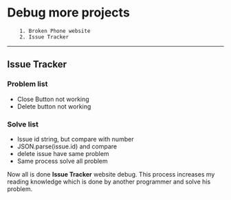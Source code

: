 # Debug more projects 
        1. Broken Phone website
        2. Issue Tracker

-----
## Issue Tracker

### Problem list
- Close Button not working
- Delete button not working

### Solve list
- Issue id string, but compare with number
- JSON.parse(issue.id) and compare
- delete issue have same problem
- Same process solve all problem

Now all is done **Issue Tracker** website debug. This process increases my reading knowledge which is done by another programmer and solve his problem.
